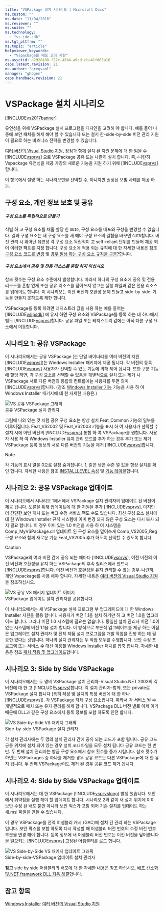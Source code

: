 ```yaml
---
title: "VSPackage 설치 시나리오 | Microsoft Docs"
ms.custom: ""
ms.date: "11/04/2016"
ms.reviewer: ""
ms.suite: ""
ms.technology: 
  - "vs-ide-sdk"
ms.tgt_pltfrm: ""
ms.topic: "article"
helpviewer_keywords: 
  - "Vspackage를 배포 고려 사항"
ms.assetid: d2928498-f27c-46b4-a9cd-cba41fd85a10
caps.latest.revision: 21
ms.author: "gregvanl"
manager: "ghogen"
caps.handback.revision: 21
---
```

# VSPackage 설치 시나리오
[!INCLUDE[vs2017banner](../../code-quality/includes/vs2017banner.md)]

유연성을 위해 VSPackage 설치 프로그램을 디자인을 고려해 야 합니다. 예를 들어 나중에 보안 패치를 해제 해야 할 수 있습니다 또는 철저 한\-side\-by\-side 버전 관리 지원이 필요로 하는 비즈니스 전략을 변경할 수 있습니다.  
  
 [여러 버전의 Visual Studio 지원](../../extensibility/supporting-multiple-versions-of-visual-studio.md), 장점과 함께 설치 된 지원 문제에 대 한 읽을 수 [!INCLUDE[vsprvs](../../code-quality/includes/vsprvs_md.md)] 으로 VSPackage 공유 또는 나란히 설치 합니다. 즉,\-나란히 Vspackage 유연성을 제공 가장의 새로운 기능을 지원 하기 위해 [!INCLUDE[vsprvs](../../code-quality/includes/vsprvs_md.md)]합니다.  
  
 이 항목에서 설명 하는 시나리오만을 선택할 수, 아니지만 권장된 모범 사례를 제공 하는.  
  
## 구성 요소, 개인 정보 보호 및 공유  
  
##### 구성 요소를 독립적으로 만들기  
 식별 하 고 구성 요소를 채울 할당 한 `GUID`, 구성 요소를 배포와 구성을 변경할 수 없습니다. 결과 구성 요소는 새 구성 요소를 새 해야 구성 요소의 결합을 바꾸면 `GUID`합니다. 버전 관리 시 뛰어난 유연성 각 구성 요소 독립적이 고 self\-reliant 단위를 만들어 제공 되어 이러한 팩트를 지정 합니다. 구성 요소에 적용 되는 규칙에 대 한 자세한 내용은 참조 [구성 요소 코드를 변경](http://msdn.microsoft.com/library/aa367849\(VS.85\).aspx) 및 [경우 발생 하는 구성 요소 규칙을 구분?](http://msdn.microsoft.com/library/aa372795\(VS.85\).aspx)합니다.  
  
##### 구성 요소에서 공유 및 전용 리소스를 혼합 하지 마십시오  
 참조 횟수는 구성 요소 수준에서 발생합니다. 따라서 하나의 구성 요소에 공유 및 전용 리소스를 혼합 없게 또한 공유 리소스를 덮어쓰지 않고는 실행 파일과 같은 전용 리소스를 업데이트 합니다. 이 시나리오는 이전 버전과 호환성 문제 만들고 side\-by\-side\-기능을 만들지 못하도록 제한 합니다.  
  
 VSPackage를 등록 하려면 레지스트리 값을 사용 하는 예를 들어는 [!INCLUDE[vsipsdk](../../extensibility/includes/vsipsdk_md.md)] 에 유지 하면 구성 요소와 VSPackage를 등록 하는 데 하나에서 별도 [!INCLUDE[vsprvs](../../code-quality/includes/vsprvs_md.md)]합니다. 공유 파일 또는 레지스트리 값에는 아직 다른 구성 요소에서 이동합니다.  
  
## 시나리오 1: 공유 VSPackage  
 이 시나리오에서는 공유 VSPackage \(는 단일 바이너리를 여러 버전의 지원 [!INCLUDE[vsprvs](../../code-quality/includes/vsprvs_md.md)]\)는 Windows Installer 패키지에 제공 됩니다. 각 버전의 등록 [!INCLUDE[vsprvs](../../code-quality/includes/vsprvs_md.md)] 사용자가 선택할 수 있는 기능에 의해 제어 됩니다. 또한 구분 기능에 할당 하면, 각 구성 요소를 선택할 수 있음을 개별적으로 설치 또는 제거 시 VSPackage 서로 다른 버전의 통합의 컨트롤에는 사용자를 두면 의미 [!INCLUDE[vsprvs](../../code-quality/includes/vsprvs_md.md)]합니다. \(참조 [Windows Installer 기능](http://msdn.microsoft.com/library/aa372840\(VS.85\).aspx) 기능을 사용 하 여 Windows Installer 패키지에 대 한 자세한 내용은.\)  
  
 ![VS 공유 VSPackage 그래픽](~/docs/extensibility/internals/media/vs_sharedpackage.gif "VS\_SharedPackage")  
공유 VSPackage 설치 관리자  
  
 그림에 나와 있는 것 처럼 공유 구성 요소는 항상 설치 Feat\_Common 기능의 일부를 이루어집니다. Feat\_VS2002 및 Feat\_VS2003 기능을 표시 하 여 사용자가 선택할 수 설치 시에 어떤 버전의 [!INCLUDE[vsprvs](../../code-quality/includes/vsprvs_md.md)] 통합 하 여 VSPackage를 원합니다. 사용자 사용 하 여 Windows Installer 유지 관리 모드를 추가 하는 경우 추가 또는 제거 VSPackage 등록 정보의 서로 다른 버전의 기능을 제거 [!INCLUDE[vsprvs](../../code-quality/includes/vsprvs_md.md)]합니다.  
  
> [!NOTE]
>  각 기능의 표시 열을 0으로 설정 숨겨집니다. 1, 같은 낮은 수준 열 값을 항상 설치를 확인 합니다. 자세한 내용은 참조 [INSTALLLEVEL 속성](http://msdn.microsoft.com/library/aa369536\(VS.85\).aspx) 및 [기능 테이블](http://msdn.microsoft.com/library/aa368585.aspx)합니다.  
  
## 시나리오 2: 공유 VSPackage 업데이트  
 이 시나리오에서 시나리오 1에서에서 VSPackage 설치 관리자의 업데이트 된 버전이 제공 됩니다. 토론을 위해 업데이트에 대 한 지원을 추가 [!INCLUDE[vsprvs](../../code-quality/includes/vsprvs_md.md)], 이지만 더 간단한 보안 패치 또는 버그 수정 서비스 팩도 수도 있습니다. 최신 구성 요소 설치에 대 한 Windows Installer 규칙 시스템에 이미 변경 되지 않은 구성 요소는 다시 복사 되지 필요 합니다. 이 경우 이미 있는 1.0 버전을 사용 하 여 시스템을 Comp\_MyVSPackage.dll 업데이트 된 구성 요소를 덮어쓰게 Comp\_VS2005\_Reg 구성 요소와 함께 새로운 기능 Feat\_VS2005 추가 하도록 선택할 수 있도록 합니다.  
  
> [!CAUTION]
>  VSPackage의 여러 버전 간에 공유 되는 때마다 [!INCLUDE[vsprvs](../../code-quality/includes/vsprvs_md.md)], 이전 버전의 이전 버전과 호환성을 유지 하는 VSPackage의 후속 릴리스에서 반드시 [!INCLUDE[vsprvs](../../code-quality/includes/vsprvs_md.md)]합니다. 이전 버전과 호환성을 유지 관리할 수 없는 경우\-나란히, 개인 Vspackage를 사용 해야 합니다. 자세한 내용은 [여러 버전의 Visual Studio 지원](../../extensibility/supporting-multiple-versions-of-visual-studio.md)을 참조하십시오.  
  
 ![VS 공유 VS 패키지 업데이트 이미지](~/docs/extensibility/internals/media/vs_sharedpackageupdate.gif "VS\_SharedPackageUpdate")  
VSPackage 업데이트 설치 관리자를 공유합니다.  
  
 이 시나리오에서는 새 VSPackage 설치 프로그램 부 업그레이드에 대 한 Windows Installer 지원을 활용 합니다. 사용자가 버전 1.1을 설치 하기만 하 고 버전 1.0을 업그레이드 합니다. 그러나 버전 1.0 시스템에 필요는 없습니다. 동일한 설치 관리자 버전 1.0이 없는 시스템에 버전 1.1을 설치 합니다. 이 방식으로 부분적 업그레이드를 제공 하는 이점은 업그레이드 설치 관리자 및 전체 제품 설치 프로그램을 개발 작업을 진행 하는 데 필요한 있다는 것입니다. 하나의 설치 관리자는 두 작업 모두를 수행합니다. 보안 수정 프로그램 또는 서비스 수 대신 이용할 Windows Installer 패치를 압축 합니다. 자세한 내용은 참조 [패치 적용 및 업그레이드](http://msdn.microsoft.com/library/aa370579\(VS.85\).aspx)합니다.  
  
## 시나리오 3: Side by Side VSPackage  
 이 시나리오에서는 두 명의 VSPackage 설치 관리자\-Visual Studio.NET 2003의 각 버전에 대 한 고 [!INCLUDE[vsprvs](../../code-quality/includes/vsprvs_md.md)]합니다. 각 설치 관리자\-함께, 또는 private로 VSPackage 설치 합니다 \(특히 작성 및 설치의 특정 버전에 대 한 하나 [!INCLUDE[vsprvs](../../code-quality/includes/vsprvs_md.md)]\). 각 VSPackage 자체 구성 요소입니다. 따라서 각 서비스 될 수 개별적으로 패치 또는 유지 관리를 해제 합니다. VSPackage DLL 버전 별로 이제 이기 때문에 DLL과 같은 구성 요소에서 등록 정보를 포함 하도록 안전 합니다.  
  
 ![VS Side&#45;by&#45;Side VS 패키지 그래픽](~/docs/extensibility/internals/media/vs_sbys_package.gif "VS\_SbyS\_Package")  
Side\-by\-side\-VSPackage 설치 관리자  
  
 각 설치 관리자에는 두 명의 설치 관리자 간에 공유 되는 코드가 포함 됩니다. 공유 코드 공통 위치에 설치 되어 있는 경우 설치.msi 파일을 모두 설치 됩니다 공유 코드는 한 번만. 두 번째 설치 관리자는 방금 구성 요소에서 참조 횟수를 증가 시킵니다. 참조 횟수가 하면는 VSPackages 중 하나를 제거한 경우 공유 코드는 다른 VSPackage에 대 한 유지 됩니다. 두 번째 VSPackage이도 제거 된 경우 공유 코드 제거 됩니다.  
  
## 시나리오 4: Side by Side VSPackage 업데이트  
 이 시나리오에서는 대 한 VSPackage [!INCLUDE[vsprvslong](../../code-quality/includes/vsprvslong_md.md)] 발생 했습니다. 보안에서 취약점을 실행 해야 할 업데이트 합니다. 시나리오 2와 같이 새 설치 위치에 이미 보안 수정 된 배포 뿐만 아니라 보안 픽스가 포함 되어 기존 설치를 업데이트 하는 새.msi 파일을 만들 수 있습니다.  
  
 이 경우 VSPackage를 전역 어셈블리 캐시 \(GAC\)에 설치 된 관리 되는 VSPackage입니다. 보안 픽스를 포함 하도록 다시 작성할 때 어셈블리 버전 번호의 수정 버전 번호 부분을 변경 해야 합니다. 등록 정보에 새 어셈블리 버전 번호는 이전 버전을 덮어씁니다을 일으키는 [!INCLUDE[vsprvs](../../code-quality/includes/vsprvs_md.md)] 고정된 어셈블리를 로드 합니다.  
  
 ![VS Side&#45;by&#45;Side VS 패키지 업데이트 그래픽](~/docs/extensibility/internals/media/vs_sbys_packageupdate.gif "VS\_SbyS\_PackageUpdate")  
Side\-by\-side\-VSPackage 업데이트 설치 관리자  
  
 **참고** side by side 어셈블리의 배포에 대 한 자세한 내용은 참조 하십시오. [배포 간소화 및.NET framework DLL 지옥 해결](http://msdn.microsoft.com/library/ms973843.aspx)합니다.  
  
## 참고 항목  
 [Windows Installer](http://msdn.microsoft.com/library/cc185688\(VS.85\).aspx)   
 [여러 버전의 Visual Studio 지원](../../extensibility/supporting-multiple-versions-of-visual-studio.md)